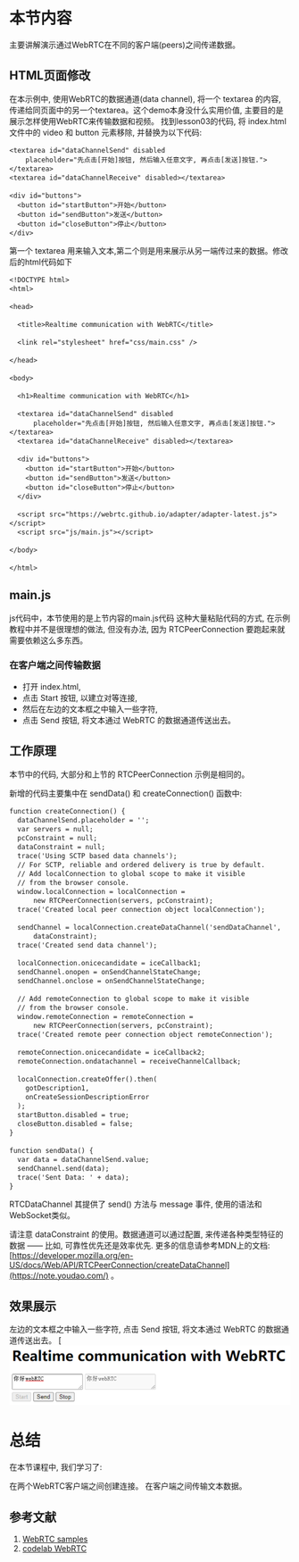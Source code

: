 # 本节内容

主要讲解演示通过WebRTC在不同的客户端(peers)之间传递数据。

## HTML页面修改

在本示例中, 使用WebRTC的数据通道(data channel), 将一个 textarea 的内容, 传递给同页面中的另一个textarea。这个demo本身没什么实用价值, 主要目的是展示怎样使用WebRTC来传输数据和视频。
找到lesson03的代码, 将 index.html 文件中的 video 和 button 元素移除, 并替换为以下代码:

```
<textarea id="dataChannelSend" disabled
    placeholder="先点击[开始]按钮, 然后输入任意文字, 再点击[发送]按钮."></textarea>
<textarea id="dataChannelReceive" disabled></textarea>

<div id="buttons">
  <button id="startButton">开始</button>
  <button id="sendButton">发送</button>
  <button id="closeButton">停止</button>
</div>
```

第一个 textarea 用来输入文本,第二个则是用来展示从另一端传过来的数据。修改后的html代码如下

```
<!DOCTYPE html>
<html>

<head>

  <title>Realtime communication with WebRTC</title>

  <link rel="stylesheet" href="css/main.css" />

</head>

<body>

  <h1>Realtime communication with WebRTC</h1>

  <textarea id="dataChannelSend" disabled
      placeholder="先点击[开始]按钮, 然后输入任意文字, 再点击[发送]按钮."></textarea>
  <textarea id="dataChannelReceive" disabled></textarea>

  <div id="buttons">
    <button id="startButton">开始</button>
    <button id="sendButton">发送</button>
    <button id="closeButton">停止</button>
  </div>

  <script src="https://webrtc.github.io/adapter/adapter-latest.js"></script>
  <script src="js/main.js"></script>

</body>

</html>
```

## main.js

js代码中，本节使用的是上节内容的main.js代码
这种大量粘贴代码的方式, 在示例教程中并不是很理想的做法, 但没有办法, 因为 RTCPeerConnection 要跑起来就需要依赖这么多东西。

### 在客户端之间传输数据

- 打开 index.html,
- 点击 Start 按钮, 以建立对等连接,
- 然后在左边的文本框之中输入一些字符,
- 点击 Send 按钮, 将文本通过 WebRTC 的数据通道传送出去。

## 工作原理

本节中的代码, 大部分和上节的 RTCPeerConnection 示例是相同的。

新增的代码主要集中在 sendData() 和 createConnection() 函数中:

```
function createConnection() {
  dataChannelSend.placeholder = '';
  var servers = null;
  pcConstraint = null;
  dataConstraint = null;
  trace('Using SCTP based data channels');
  // For SCTP, reliable and ordered delivery is true by default.
  // Add localConnection to global scope to make it visible
  // from the browser console.
  window.localConnection = localConnection =
      new RTCPeerConnection(servers, pcConstraint);
  trace('Created local peer connection object localConnection');

  sendChannel = localConnection.createDataChannel('sendDataChannel',
      dataConstraint);
  trace('Created send data channel');

  localConnection.onicecandidate = iceCallback1;
  sendChannel.onopen = onSendChannelStateChange;
  sendChannel.onclose = onSendChannelStateChange;

  // Add remoteConnection to global scope to make it visible
  // from the browser console.
  window.remoteConnection = remoteConnection =
      new RTCPeerConnection(servers, pcConstraint);
  trace('Created remote peer connection object remoteConnection');

  remoteConnection.onicecandidate = iceCallback2;
  remoteConnection.ondatachannel = receiveChannelCallback;

  localConnection.createOffer().then(
    gotDescription1,
    onCreateSessionDescriptionError
  );
  startButton.disabled = true;
  closeButton.disabled = false;
}

function sendData() {
  var data = dataChannelSend.value;
  sendChannel.send(data);
  trace('Sent Data: ' + data);
}
```

RTCDataChannel 其提供了 send() 方法与 message 事件, 使用的语法和 WebSocket类似。

请注意 dataConstraint 的使用。数据通道可以通过配置, 来传递各种类型特征的数据 —— 比如, 可靠性优先还是效率优先. 更多的信息请参考MDN上的文档: [https://developer.mozilla.org/en-US/docs/Web/API/RTCPeerConnection/createDataChannel](https://note.youdao.com/) 。

## 效果展示

左边的文本框之中输入一些字符,
点击 Send 按钮, 将文本通过 WebRTC 的数据通道传送出去。
[![2MMESP.png](https://github.com/HelloWorldCN/webrtc_edu/blob/master/images/04.png?raw=true)

# 总结

在本节课程中, 我们学习了:

在两个WebRTC客户端之间创建连接。
在客户端之间传输文本数据。



## 参考文献

1. [WebRTC samples](https://webrtc.github.io/samples/)
2. [codelab WebRTC](https://codelabs.developers.google.com/codelabs/webrtc-web/)
